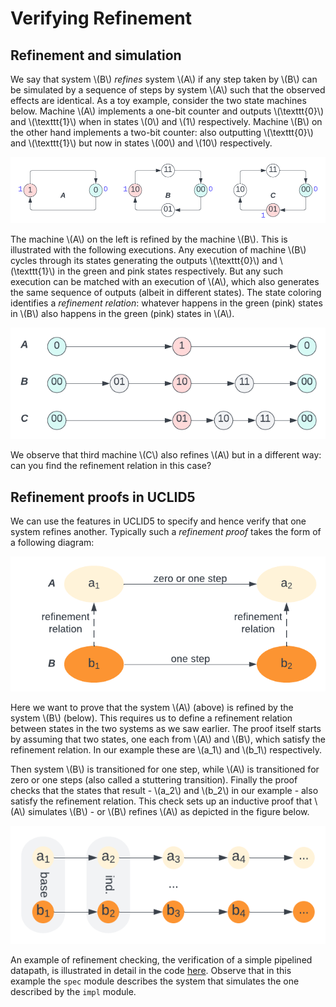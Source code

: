 # Verifying Refinement

## Refinement and simulation

We say that system \\(B\\) *refines* system \\(A\\) if any step
taken by \\(B\\) can be simulated by a sequence of steps by system \\(A\\) such that the observed effects are identical. As a toy example, consider the two state machines below. Machine \\(A\\) implements a one-bit counter and outputs \\(\texttt{0}\\) and \\(\texttt{1}\\) when in states \\(0\\) and \\(1\\) respectively. Machine \\(B\\) on the other hand implements a two-bit counter: also outputting \\(\texttt{0}\\) and \\(\texttt{1}\\) but now in states \\(00\\) and \\(10\\) respectively.

<img src="/assets/refinement2.png"/>

The machine \\(A\\) on the left is refined by the machine \\(B\\).
This is illustrated with the following executions. Any execution of machine \\(B\\) cycles through its states generating the outputs 
\\(\texttt{0}\\) and \\(\texttt{1}\\) in the green and pink states respectively. But any such execution can be matched with an execution of \\(A\\), which also generates the same sequence of outputs (albeit in different states). The state coloring identifies a *refinement relation*: whatever happens in the green (pink) states in \\(B\\) also happens in the green (pink) states in \\(A\\).

<img src="/assets/refinement3.png"/>


We observe that third machine \\(C\\) also refines \\(A\\) but in a different way: can you find the refinement relation in this case?

## Refinement proofs in UCLID5

We can use the features in UCLID5 to specify and hence verify that one system refines another. Typically such a *refinement proof* takes the form of a following diagram:

<img src="/assets/refinement4.png"/>

Here we want to prove that the system \\(A\\) (above) is refined by the system \\(B\\) (below). This requires us to define a refinement relation between states in the two systems as we saw earlier.
The proof itself starts by assuming that two states, one each from \\(A\\) and \\(B\\), which satisfy the refinement relation.
In our example these are \\(a_1\\) and \\(b_1\\) respectively.

Then system \\(B\\) is transitioned for one step, while \\(A\\) is transitioned for zero or one steps (also called a stuttering transition). Finally the proof checks that the states that result - 
\\(a_2\\) and \\(b_2\\) in our example - also satisfy the refinement relation. This check sets up an inductive proof that \\(A\\) simulates \\(B\\) - or \\(B\\) refines \\(A\\) as depicted in the figure below.

<img src="/assets/refinement5.png"/>

An example of refinement checking, the verification of a
simple pipelined datapath, is illustrated in detail in the code [here](https://github.com/uclid-org/uclid/blob/master/examples/simple-datapath.ucl). Observe that in this example the `spec` module describes the system that simulates the one described by the `impl` module.

